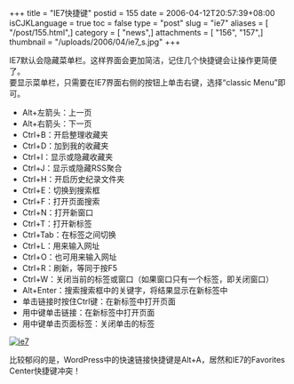 +++
title = "IE7快捷键"
postid = 155
date = 2006-04-12T20:57:39+08:00
isCJKLanguage = true
toc = false
type = "post"
slug = "ie7"
aliases = [ "/post/155.html",]
category = [ "news",]
attachments = [ "156", "157",]
thumbnail = "/uploads/2006/04/ie7_s.jpg"
+++


IE7默认会隐藏菜单栏。这样界面会更加简洁，记住几个快捷键会让操作更简便了。  
要显示菜单栏，只需要在IE7界面右侧的按钮上单击右键，选择“classic
Menu”即可。

-   Alt+左箭头：上一页
-   Alt+右箭头：下一页
-   Ctrl+B：开启整理收藏夹
-   Ctrl+D：加到我的收藏夹
-   Ctrl+I：显示或隐藏收藏夹
-   Ctrl+J：显示或隐藏RSS聚合
-   Ctrl+H：开启历史纪录文件夹
-   Ctrl+E：切换到搜索框
-   Ctrl+F：打开页面搜索
-   Ctrl+N：打开新窗口
-   Ctrl+T：打开新标签
-   Ctrl+Tab：在标签之间切换
-   Ctrl+L：用来输入网址
-   Ctrl+O：也可用来输入网址
-   Ctrl+R：刷新，等同于按F5
-   Ctrl+W：关闭当前的标签或窗口（如果窗口只有一个标签，即关闭窗口）
-   Alt+Enter：搜索搜索框中的关键字，将结果显示在新标签中
-   单击链接时按住Ctrl键：在新标签中打开页面
-   用中键单击链接：在新标签中打开页面
-   用中键单击页面标签：关闭单击的标签

<!--more-->  

[![ie7](/uploads/2006/04/ie7_s.jpg)](/uploads/2006/04/ie7.jpg)

比较郁闷的是，WordPress中的快速链接快捷键是Alt+A，居然和IE7的Favorites
Center快捷键冲突！

